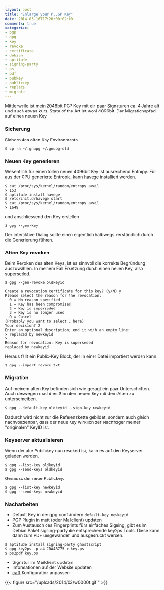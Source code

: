 ```yaml
---
layout: post
title: "Enlarge your P..GP Key"
date: 2014-03-16T17:20:00+02:00
comments: true
categories:
- pgp
- gpg
- key
- revoke
- certificate
- debian
- aptitude
- signing-party
- ps
- pdf
- pubkey
- publickey
- replace
- migrate
---
```


Mittlerweile ist mein 2048bit PGP Key mit ein paar Signaturen
ca. 4 Jahre alt und auch etwas kurz. State of the Art ist wohl 4096bit.
Der Migrationspfad auf einen neuen Key.

### Sicherung

Sichern des alten Key Environments

    $ cp -a ~/.gnupg ~/.gnupg-old

### Neuen Key generieren

Wesentlich für einen tollen neuen 4096bit Key ist ausreichend Entropy.
Für aus der CPU generierte Entropie, kann
[havege](http://www.irisa.fr/caps/projects/hipsor/) installiert werden.

    $ cat /proc/sys/kernel/random/entropy_avail
    > 153
    $ aptitude install havege
    $ /etc/init.d/havege start
    $ cat /proc/sys/kernel/random/entropy_avail
    > 1649

und anschliessend den Key erstellen

    $ gpg --gen-key

Der interaktive Dialog sollte einen eigentlich halbwegs verständlich durch die
Generierung führen.

### Alten Key revoken

Beim Revoken des alten Keys, ist es sinnvoll die korrekte Begründung
auszuwählen. In meinem Fall Ersetzung durch einen neuen Key, also superseded.

```
$ gpg --gen-revoke oldkeyid

Create a revocation certificate for this key? (y/N) y
Please select the reason for the revocation:
  0 = No reason specified
  1 = Key has been compromised
  2 = Key is superseded
  3 = Key is no longer used
  Q = Cancel
(Probably you want to select 1 here)
Your decision? 2
Enter an optional description; end it with an empty line:
> replaced by newkeyid
>
Reason for revocation: Key is superseded
replaced by newkeyid
```

Heraus fällt ein Public-Key Block, der in einer Datei importiert werden kann.

    $ gpg --import revoke.txt

### Migration

Auf meinem alten Key befinden sich wie gesagt ein paar Unterschriften. Auch
deswegen macht es Sinn den neuen Key mit dem Alten zu unterschreiben.

    $ gpg --default-key oldkeyid --sign-key newkeyid

Dadurch wird nicht nur die Referenzkette gebildet, sondern auch gleich
nachvollziehbar, dass der neue Key wirklich der Nachfolger meiner "originalen"
KeyID ist.

### Keyserver aktualisieren

Wenn der alte Publickey nun revoked ist, kann es auf den Keyserver geladen
werden.

    $ gpg --list-key oldkeyid
    $ gpg --send-keys oldkeyid

Genauso der neue Publickey.

    $ gpg --list-key newkeyid
    $ gpg --send-keys newkeyid

### Nacharbeiten

* Default Key in der gpg.conf ändern `default-key newkeyid`
* PGP Plugin in mutt (oder Mailclient) updaten
* Zum Austausch des Fingerprints fürs einfaches Signing, gibt es im Debian Paket
  signing-party die entsprechende key2ps Tools. Diese kann dann zum PDF
  umgewandelt und ausgedruckt werden.

```
$ aptitude install signing-party ghostscript
$ gpg-key2ps -p a4 CDA4B775 > key.ps
$ ps2pdf key.ps
```

* Signatur im Mailclient updaten
* Informationen auf der Website updaten
* [caff](https://wiki.debian.org/caff) Konfiguration anpassen

{{< figure src="/uploads/2014/03/w0000t.gif " >}}
